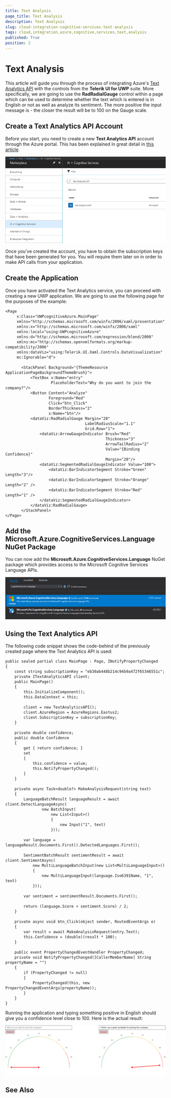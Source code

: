 ```yaml
---
title: Text Analysis
page_title: Text Analysis
description: Text Analysis
slug: cloud-integration-cognitive-services-text-analysis
tags: cloud,integration,azure,cognitive,services,text,analysis
published: True
position: 2
---
```


# Text Analysis

This article will guide you through the process of integrating Azure's [Text Analytics API](https://azure.microsoft.com/en-us/services/cognitive-services/text-analytics/) with the controls from the **Telerik UI for UWP** suite. More specifically, we are going to use the **RadRadialGauge** control within a page which can be used to determine whether the text which is entered is in English or not as well as analyze its sentiment. The more positive the input message is - the closer the result will be to 100 on the Gauge scale. 

## Create a Text Analytics API Account

Before you start, you need to create a new **Text Analytics API** account through the Azure portal. This has been explained in great detail in [this article](https://docs.microsoft.com/en-us/azure/cognitive-services/cognitive-services-apis-create-account).

![](images/create-text-analytics-resource.png)

Once you've created the account, you have to obtain the subscription keys that have been generated for you. You will require them later on in order to make API calls from your application.

## Create the Application

Once you have activated the Text Analytics service, you can proceed with creating a new UWP application. We are going to use the following page for the purposes of the example:

	<Page
         x:Class="UWPcognitiveAzure.MainPage"
         xmlns="http://schemas.microsoft.com/winfx/2006/xaml/presentation"
         xmlns:x="http://schemas.microsoft.com/winfx/2006/xaml"
         xmlns:local="using:UWPcognitiveAzure"
         xmlns:d="http://schemas.microsoft.com/expression/blend/2008"
         xmlns:mc="http://schemas.openxmlformats.org/markup-compatibility/2006"
         xmlns:dataViz="using:Telerik.UI.Xaml.Controls.DataVisualization"
         mc:Ignorable="d">

           <StackPanel Background="{ThemeResource ApplicationPageBackgroundThemeBrush}">
               <TextBox x:Name="entry"
                        PlaceholderText="Why do you want to join the company?"/>
               <Button Content="Analyze"
                       Foreground="Red"
                       Click="btn_Click"
                       BorderThickness="2"
                       x:Name="btn"/>
               <dataViz:RadRadialGauge Margin="20" 
                                       LabelRadiusScale="1.1" 
                                       Grid.Row="1">
                   <dataViz:ArrowGaugeIndicator Brush="Red" 
                                                Thickness="3" 
                                                ArrowTailRadius="2" 
                                                Value="{Binding Confidence}" 
                                                Margin="20"/>
                   <dataViz:SegmentedRadialGaugeIndicator Value="100">
                       <dataViz:BarIndicatorSegment Stroke="Green" Length="3"/>
                       <dataViz:BarIndicatorSegment Stroke="Orange" Length="2" />
                       <dataViz:BarIndicatorSegment Stroke="Red" Length="1" />
                   </dataViz:SegmentedRadialGaugeIndicator>
               </dataViz:RadRadialGauge>
           </StackPanel>
	</Page>

## Add the Microsoft.Azure.CognitiveServices.Language NuGet Package

You can now add the **Microsoft.Azure.CognitiveServices.Language** NuGet package which provides access to the Microsoft Cognitive Services Language APIs.

![Add the Microsoft.Azure.CognitiveServices.Language NuGet Package](images/text-analytics-nuget.png)

## Using the Text Analytics API

The following code snippet shows the code-behind of the previously created page where the Text Analytics API is used:

	public sealed partial class MainPage : Page, INotifyPropertyChanged
    {
        const string subscriptionKey = "eb30ab448b214c94b9a472f65346551c";
        private ITextAnalyticsAPI client;
        public MainPage()
        {
            this.InitializeComponent();
            this.DataContext = this;

            client = new TextAnalyticsAPI();
            client.AzureRegion = AzureRegions.Eastus2;
            client.SubscriptionKey = subscriptionKey;
        }

        private double confidence;
        public double Confidence
        {
            get { return confidence; }
            set
            {
                this.confidence = value;
                this.NotifyPropertyChanged();
            }
        }

        private async Task<double?> MakeAnalysisRequest(string text)
        {
            LanguageBatchResult languageResult = await client.DetectLanguageAsync(
                    new BatchInput(
                        new List<Input>()
                        {
                            new Input("1", text)
                        }));

            var language = languageResult.Documents.First().DetectedLanguages.First();

            SentimentBatchResult sentimentResult = await client.SentimentAsync(
                new MultiLanguageBatchInput(new List<MultiLanguageInput>()
                {
                    new MultiLanguageInput(language.Iso6391Name, "1", text)
                }));

            var sentiment = sentimentResult.Documents.First();

            return (language.Score + sentiment.Score) / 2;
        }

        private async void btn_Click(object sender, RoutedEventArgs e)
        {
            var result = await MakeAnalysisRequest(entry.Text);
            this.Confidence = (double)(result * 100);
        }
      
        public event PropertyChangedEventHandler PropertyChanged;
        private void NotifyPropertyChanged([CallerMemberName] String propertyName = "")
        {
            if (PropertyChanged != null)
            {
                PropertyChanged(this, new PropertyChangedEventArgs(propertyName));
            }
        }
    }

Running the application and typing something positive in English should give you a confidence level close to 100. Here is  the actual result:

![](images/text_analysis_uwp_app.png)

## See Also
